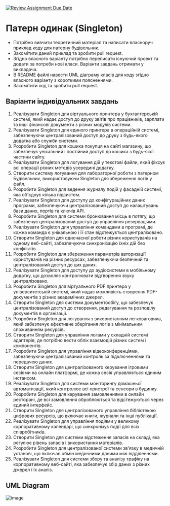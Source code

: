 [![Review Assignment Due Date](https://classroom.github.com/assets/deadline-readme-button-24ddc0f5d75046c5622901739e7c5dd533143b0c8e959d652212380cedb1ea36.svg)](https://classroom.github.com/a/Z0eBgHwz)
# Патерн одинак (Singleton)

- Потрібно вивчити теоретичний матеріал та написати власноруч приклад коду для патерну будівельник.
- Закомітити даний приклад та зробити pull request.
- Згідно власного варіанту потрібно переписати існуючий проект та додати за потреби нові класи. Варіанти завдань отримати у викладача.
- В README файлі навести UML діаграму класів для коду згідно власного варіанту з короткими поясненнями.
- Закомітити код та зробити pull request.

## Варіанти індивідуальних завдань
1. Реалізувати Singleton для віртуального принтера у бухгалтерській системі, який надає доступ до друку звітів про працівників, зарплати та інші фінансові документи з різних модулів системи.
2. Реалізувати Singleton для єдиного принтера в операційній системі, забезпечуючи централізований доступ до друку з будь-якого додатка або служби системи.
3. Розробити Singleton для кошика покупця на сайті магазину, що забезпечує унікальний і постійний доступ до кошика з будь-якої частини сайту.
4. Реалізувати Singleton для логування дій у текстові файли, який фіксує всі операції різних методів усередині додатку.
5. Створити систему логування для лабораторної роботи з патерном Будівельник, використовуючи Singleton для збереження логів у файл.
6. Розробити Singleton для ведення журналу подій у фасадній системі, яка об'єднує кілька підсистем.
7. Реалізувати Singleton для доступу до конфігураційних даних програми, забезпечуючи централізований доступ до налаштувань бази даних, портів та ключів API.
8. Розробити Singleton для системи бронювання місць в потягу, що забезпечує централізований доступ до управління резерваціями.
9. Реалізувати Singleton для управління командами в програмі, де кожна команда є унікальною і її стан відстежується централізовано.
10. Створити Singleton для одночасної роботи різних користувачів на одному веб-сайті, забезпечуючи синхронізацію їхніх дій без конфліктів.
11. Розробити Singleton для збереження параметрів авторизації користувачів на різних ресурсах, забезпечуючи безпечний та централізований доступ до цих даних.
12. Реалізувати Singleton для доступу до аудіосистеми в мобільному додатку, що дозволяє контролювати відтворення звуку централізовано.
13. Розробити Singleton для віртуального PDF принтера у університетській системі, який надає можливість створення PDF-документів з різних академічних джерел.
14. Створити Singleton для системи документообігу, що забезпечує централізований доступ до створення, редагування та розподілу документів в організації.
15. Розробити Singleton для логування з використанням легковаговика, який забезпечує ефективне зберігання логів з мінімальним споживанням ресурсів.
16. Створити Singleton для управління логами у складній системі адаптерів, де потрібно вести облік взаємодій різних систем і компонентів.
17. Розробити Singleton для управління відеоконференціями, забезпечуючи централізований контроль за підключеннями та передачею даних.
18. Створити Singleton для централізованого керування ігровими сесіями на онлайн платформі, де кожна сесія управляється єдиним інстансом.
19. Реалізувати Singleton для системи моніторингу домашньої автоматизації, який контролює всі пристрої та сенсори в будинку.
20. Розробити Singleton для керування замовленнями в онлайн ресторані, де всі замовлення обробляються та відстежуються через єдиний інтерфейс.
21. Створити Singleton для централізованого управління бібліотекою цифрових ресурсів, що включає книги, журнали та інші публікації.
22. Реалізувати Singleton для управління подіями у великому корпоративному календарі, що синхронізує події для всіх співробітників.
23. Створити Singleton для системи відстеження запасів на складі, яка регулює рівень запасів і використання матеріалів.
24. Розробити Singleton для централізованої системи зв'язку в медичній установі, що включає обмін медичними даними між відділеннями.
25. Реалізувати Singleton для системи збору та аналізу трафіку на корпоративному веб-сайті, яка забезпечує збір даних з різних джерел і їх аналіз.

## UML Diagram
![image](https://github.com/Ostroh-Academy/07-signleton-havrylchyk/assets/92024271/8a433257-16bb-4d4b-b27e-723b1febc602)

